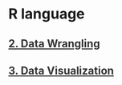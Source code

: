# R language

<div style='width:1000px;margin:auto'>

<p><a  style='color:#333' href="file:///media/mosaab/Volume/Personal/Development/Courses%20Docs/Data%20Science/00_Code/markdown/6_R%20Language/0_html/2_R_Data_wrangling.html"><h2>2. Data Wrangling</h2></a> </p>

<p><a  style='color:#333' href="file:///media/mosaab/Volume/Personal/Development/Courses%20Docs/Data%20Science/00_Code/markdown/6_R%20Language/0_html/3_R_Data_Visualization.html"><h2>3. Data Visualization</h2></a> </p>

</div>